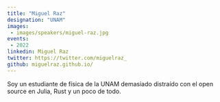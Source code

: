 ```yaml
---
title: "Miguel Raz"
designation: "UNAM"
images:
 - images/speakers/miguel-raz.jpg
events:
 - 2022
linkedin: Miguel Raz
twitter: https://twitter.com/miguelraz_
github: miguelraz.github.io/
---
```


Soy un estudiante de física de la UNAM demasiado distraído con el open source en Julia, Rust y un poco de todo.